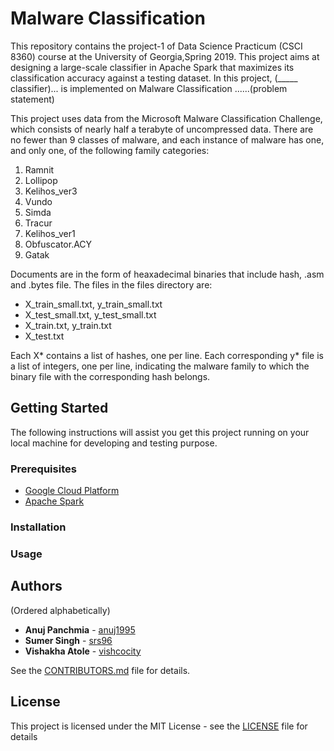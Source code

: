 # Malware Classification

This repository contains the project-1 of Data Science Practicum (CSCI 8360) course at the University of Georgia,Spring 2019. This project aims at designing a large-scale classifier in Apache Spark that maximizes its classification accuracy against a testing dataset. In this project, (_____ classifier)... is implemented on Malware Classification ......(problem statement)

This project uses data from the Microsoft Malware Classification Challenge, which consists of nearly half a terabyte of uncompressed data. There are no fewer than 9 classes of malware, and each instance of malware has one, and only one, of the following family categories:
  1. Ramnit
  2. Lollipop
  3. Kelihos_ver3 
  4. Vundo
  5. Simda
  6. Tracur
  7. Kelihos_ver1
  8. Obfuscator.ACY 
  9. Gatak
  
Documents are in the form of heaxadecimal binaries that include hash, .asm and .bytes file. The files in the files directory are: 
- X_train_small.txt, y_train_small.txt
- X_test_small.txt, y_test_small.txt 
- X_train.txt, y_train.txt
- X_test.txt

Each X* contains a list of hashes, one per line. Each corresponding y* file is a list of integers, one per line, indicating the malware family to which the binary file with the corresponding hash belongs. 

## Getting Started 

The following instructions will assist you get this project running on your local machine for developing and testing purpose.

### Prerequisites
- [Google Cloud Platform](https://cloud.google.com/)
- [Apache Spark](http://spark.apache.org/)

### Installation

### Usage


## Authors
(Ordered alphabetically)

- **Anuj Panchmia** - [anuj1995](https://github.com/anuj1995)
- **Sumer Singh** - [srs96](https://github.com/srs96)
- **Vishakha Atole** - [vishcocity](https://github.com/vishcocity)

See the [CONTRIBUTORS.md](https://github.com/dsp-uga/team-dragora-p1/blob/master/CONTRIBUTORS.md) file for details.

## License

This project is licensed under the MIT License - see the [LICENSE](https://github.com/dsp-uga/team-dragora-p1/blob/master/LICENSE) file for details

